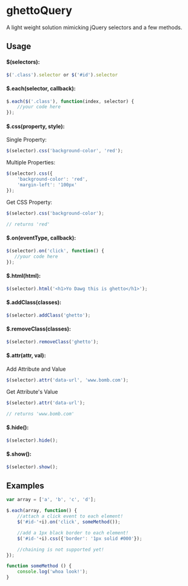 # ghettoQuery

A light weight solution mimicking jQuery selectors and a few methods.

## Usage

#### $(selectors):
```js
$('.class').selector or $('#id').selector
```

#### $.each(selector, callback):
```js
$.each($('.class'), function(index, selector) {
    //your code here
});
```

#### $.css(property, style):

Single Property:
```js
$(selector).css('background-color', 'red');
```

Multiple Properties:
```js
$(selector).css({
    'background-color': 'red',
    'margin-left': '100px'
});
```

Get CSS Property:
```js
$(selector).css('background-color');

// returns 'red'
```

#### $.on(eventType, callback):
```js
$(selector).on('click', function() {
   //your code here
});
```

#### $.html(html):
```js
$(selector).html('<h1>Yo Dawg this is ghetto</h1>');
```

#### $.addClass(classes):
```js
$(selector).addClass('ghetto');
```

#### $.removeClass(classes):
```js
$(selector).removeClass('ghetto');
```

#### $.attr(attr, val):

Add Attribute and Value
```js
$(selector).attr('data-url', 'www.bomb.com');
```

Get Attribute's Value
```js
$(selector).attr('data-url');

// returns 'www.bomb.com'
```

#### $.hide():
```js
$(selector).hide();
```

#### $.show():
```js
$(selector).show();
```


## Examples
```js
var array = ['a', 'b', 'c', 'd'];

$.each(array, function() {
    //attach a click event to each element!
    $('#id-'+i).on('click', someMethod());

    //add a 1px black border to each element!
    $('#id-'+i).css({'border': '1px solid #000'});

    //chaining is not supported yet!
});

function someMethod () {
    console.log('whoa look!');
}
```
